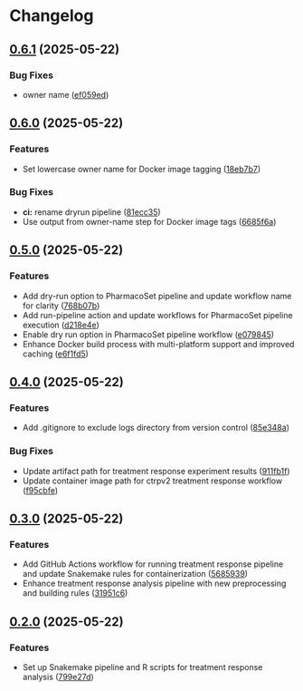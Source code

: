 # Changelog

## [0.6.1](https://github.com/BHKLAB-DataProcessing/ctrpv2-treatmentresponse-snakemake/compare/v0.6.0...v0.6.1) (2025-05-22)


### Bug Fixes

* owner name ([ef059ed](https://github.com/BHKLAB-DataProcessing/ctrpv2-treatmentresponse-snakemake/commit/ef059ed88e7cc4425c539970acf248c5277b9ee7))

## [0.6.0](https://github.com/BHKLAB-DataProcessing/ctrpv2-treatmentresponse-snakemake/compare/v0.5.0...v0.6.0) (2025-05-22)


### Features

* Set lowercase owner name for Docker image tagging ([18eb7b7](https://github.com/BHKLAB-DataProcessing/ctrpv2-treatmentresponse-snakemake/commit/18eb7b79a37f789bae2e90ef294ea1a50f1988ca))


### Bug Fixes

* **ci:** rename dryrun pipeline ([81ecc35](https://github.com/BHKLAB-DataProcessing/ctrpv2-treatmentresponse-snakemake/commit/81ecc353c4753b20d6e60d313ad5aa0e169c7a7f))
* Use output from owner-name step for Docker image tags ([6685f6a](https://github.com/BHKLAB-DataProcessing/ctrpv2-treatmentresponse-snakemake/commit/6685f6a1f68222de62b23b075b9f47d5d944de6a))

## [0.5.0](https://github.com/BHKLAB-DataProcessing/ctrpv2-treatmentresponse-snakemake/compare/v0.4.0...v0.5.0) (2025-05-22)


### Features

* Add dry-run option to PharmacoSet pipeline and update workflow name for clarity ([768b07b](https://github.com/BHKLAB-DataProcessing/ctrpv2-treatmentresponse-snakemake/commit/768b07b7649f5452c8ccc0ceff79c48be223a5e7))
* Add run-pipeline action and update workflows for PharmacoSet pipeline execution ([d218e4e](https://github.com/BHKLAB-DataProcessing/ctrpv2-treatmentresponse-snakemake/commit/d218e4e4ec733eec3fd18346d78a3a70697b7e68))
* Enable dry run option in PharmacoSet pipeline workflow ([e079845](https://github.com/BHKLAB-DataProcessing/ctrpv2-treatmentresponse-snakemake/commit/e0798450abb2da75defa2cb0483af8783739385a))
* Enhance Docker build process with multi-platform support and improved caching ([e6f1fd5](https://github.com/BHKLAB-DataProcessing/ctrpv2-treatmentresponse-snakemake/commit/e6f1fd5dc1a7f7af65d02831619172b829931394))

## [0.4.0](https://github.com/BHKLAB-DataProcessing/ctrpv2-treatmentresponse-snakemake/compare/v0.3.0...v0.4.0) (2025-05-22)


### Features

* Add .gitignore to exclude logs directory from version control ([85e348a](https://github.com/BHKLAB-DataProcessing/ctrpv2-treatmentresponse-snakemake/commit/85e348a1d2a86224bc1e647763f1ed64b8cc119d))


### Bug Fixes

* Update artifact path for treatment response experiment results ([911fb1f](https://github.com/BHKLAB-DataProcessing/ctrpv2-treatmentresponse-snakemake/commit/911fb1f985af1e256f1fbefef3412eb3d1f5f9e6))
* Update container image path for ctrpv2 treatment response workflow ([f95cbfe](https://github.com/BHKLAB-DataProcessing/ctrpv2-treatmentresponse-snakemake/commit/f95cbfe4cf829701604bc51caf96d14585d40163))

## [0.3.0](https://github.com/BHKLAB-DataProcessing/ctrpv2-treatmentresponse-snakemake/compare/v0.2.0...v0.3.0) (2025-05-22)


### Features

* Add GitHub Actions workflow for running treatment response pipeline and update Snakemake rules for containerization ([5685939](https://github.com/BHKLAB-DataProcessing/ctrpv2-treatmentresponse-snakemake/commit/568593995b5fa5c93371a185e1428352aceb9342))
* Enhance treatment response analysis pipeline with new preprocessing and building rules ([31951c6](https://github.com/BHKLAB-DataProcessing/ctrpv2-treatmentresponse-snakemake/commit/31951c67d9fd9893d8126a7a89cbd172772f07a4))

## [0.2.0](https://github.com/BHKLAB-DataProcessing/ctrpv2-treatmentresponse-snakemake/compare/v0.1.0...v0.2.0) (2025-05-22)


### Features

* Set up Snakemake pipeline and R scripts for treatment response analysis ([799e27d](https://github.com/BHKLAB-DataProcessing/ctrpv2-treatmentresponse-snakemake/commit/799e27d8b64f5fa7937006db76ae4829bef882be))
